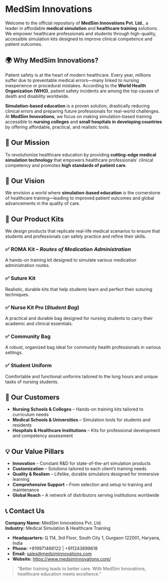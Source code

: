 # MedSim Innovations

Welcome to the official repository of **MedSim Innovations Pvt. Ltd.**, a leader in affordable **medical simulation** and **healthcare training** solutions. We empower healthcare professionals and students through high-quality, accessible simulation kits designed to improve clinical competence and patient outcomes.



## 🌍 Why MedSim Innovations?

Patient safety is at the heart of modern healthcare. Every year, millions suffer due to preventable medical errors—many linked to nursing inexperience or procedural mistakes. According to the **World Health Organization (WHO)**, patient safety incidents are among the top causes of death and disability worldwide.

**Simulation-based education** is a proven solution, drastically reducing clinical errors and preparing future professionals for real-world challenges.  
At **MedSim Innovations**, we focus on making simulation-based training accessible to **nursing colleges** and **small hospitals in developing countries** by offering affordable, practical, and realistic tools.



## 🎯 Our Mission

To revolutionize healthcare education by providing **cutting-edge medical simulation technology** that empowers healthcare professionals' clinical competency and promotes **high standards of patient care**.



## 🌟 Our Vision

We envision a world where **simulation-based education** is the cornerstone of healthcare training—leading to improved patient outcomes and global advancements in the quality of care.



## 🧰 Our Product Kits

We design products that replicate real-life medical scenarios to ensure that students and professionals can safely practice and refine their skills.

### ✅ ROMA Kit – *Routes of Medication Administration*  
A hands-on training kit designed to simulate various medication administration routes.

### ✅ Suture Kit  
Realistic, durable kits that help students learn and perfect their suturing techniques.

### ✅ Nurse Kit Pro (*Student Bag*)  
A practical and durable bag designed for nursing students to carry their academic and clinical essentials.

### ✅ Community Bag  
A robust, organized bag ideal for community health professionals in various settings.

### ✅ Student Uniform  
Comfortable and functional uniforms tailored to the long hours and unique tasks of nursing students.



## 🏥 Our Customers

- **Nursing Schools & Colleges** – Hands-on training kits tailored to curriculum needs  
- **Medical Schools & Universities** – Simulation tools for students and residents  
- **Hospitals & Healthcare Institutions** – Kits for professional development and competency assessment



## 💡 Our Value Pillars

- **Innovation** – Constant R&D for state-of-the-art simulation products  
- **Customization** – Solutions tailored to each client’s training needs  
- **Quality & Realism** – Lifelike, durable simulators designed for immersive learning  
- **Comprehensive Support** – From selection and setup to training and maintenance  
- **Global Reach** – A network of distributors serving institutions worldwide



## 📞 Contact Us

**Company Name:** MedSim Innovations Pvt. Ltd.  
**Industry:** Medical Simulation & Healthcare Training  

- **Headquarters:** Q 114, 3rd Floor, South City 1, Gurgaon 122001, Haryana, India 
- **Phone:** +919971466122 | +911243699618
- **Email:** sales@medsiminnovations.com  
- **Website:** https://www.medsiminnovations.com/



> “Better training leads to better care. With MedSim Innovations, healthcare education meets excellence.”  
